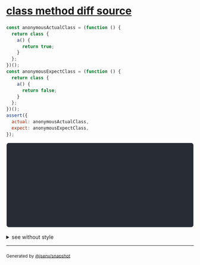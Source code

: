 # [class method diff source](../../function.test.js#L197)

```js
const anonymousActualClass = (function () {
  return class {
    a() {
      return true;
    }
  };
})();
const anonymousExpectClass = (function () {
  return class {
    a() {
      return false;
    }
  };
})();
assert({
  actual: anonymousActualClass,
  expect: anonymousExpectClass,
});
```

![img](throw.svg)

<details>
  <summary>see without style</summary>

```console
AssertionError: actual and expect are different

actual: class {
  [source code];
  a() {
    [source code],
  };
}
expect: class {
  [source code];
  a() {
    [source code],
  };
}
```

</details>


---

<sub>
  Generated by <a href="https://github.com/jsenv/core/tree/main/packages/independent/snapshot">@jsenv/snapshot</a>
</sub>
